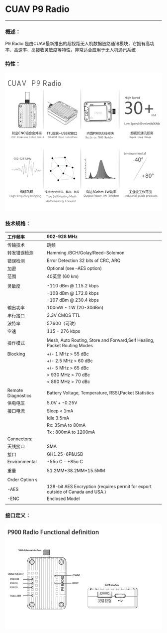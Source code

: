 # CUAV P9 Radio

---

### 概述：

P9 Radio 是由CUAV最新推出的超视距无人机数据链路通讯模块，它拥有高功率、高速率、高接收灵敏度等特性，非常适合应用于无人机通讯系统

### 特性：

![P900](/assets/P900.png)

### 技术规格：

| 工作频率 | 902-928 MHz |
| :--- | :--- |
| 传输技术 | 跳频 |
| 转发错误检测 | Hamming /BCH/Golay/Reed-Solomon |
| 错误检测 | Error Detection 32 bits of CRC, ARQ |
| 加密 | Optional \(see –AES option\) |
| 范围 | 40英里 \(60 km\) |
|  |  |
| 灵敏度 | -110 dBm @ 115.2 kbps |
|  | -108 dBm @ 172.8 kbps |
|  | -107 dBm @ 230.4 kbps |
| 输出功率 | 100mW - 1W \(20-30dBm\) |
| 串行接口 | 3.3V CMOS TTL |
| 波特率 | 57600（可改） |
| 空速 | 115 - 276 kbps |
|  |  |
| 操作模式 | Mesh, Auto Routing, Store and Forward,Self Healing, Packet Routing Modes |
|  |  |
| Blocking | +/- 1 MHz &gt; 55 dBc |
|  | +/- 2.5 MHz &gt; 60 dBc |
|  | +/- 5 MHz &gt; 65 dBc |
|  | &gt; 930 MHz &gt; 70 dBc |
|  | &lt; 890 MHz &gt; 70 dBc |
|  |  |
| Remote Diagnostics | Battery Voltage, Temperature, RSSI,Packet Statistics |
| 供电电压 | 5.0V + -0.25V |
| 接口电流 | Sleep &lt; 1mA |
|  | Idle 3.5mA |
|  | Rx: 35mA to 80mA |
|  | Tx : 800mA to 1200mA |
| Connectors: |  |
| 天线接口 | SMA |
| 接口 | GH1.25-6P&USB |
| Environmental | -55o C - +85o C |
|  |  |
| 重量 | 51.2MM\*38.2MM\*15.5MM |
|  |  |
| Order Option s |  |
| -AES | 128-bit AES Encryption \(requires permit for export outside of Canada and USA.\) |
| -ENC | Enclosed Model |
|  |  |

### 接口定义：

![](/assets/900接口定义.png)

